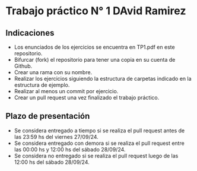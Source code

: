 # Trabajo práctico N° 1 DAvid Ramirez

## Indicaciones

- Los enunciados de los ejercicios se encuentra en TP1.pdf en este repositorio.
- Bifurcar (fork) el repositorio para tener una copia en su cuenta de Github.
- Crear una rama con su nombre.
- Realizar los ejercicios siguiendo la estructura de carpetas indicado en la estructura de ejemplo.
- Realizar al menos un commit por ejercicio.
- Crear un pull request una vez finalizado el trabajo práctico.

## Plazo de presentación

- Se considera entregado a tiempo si se realiza el pull request antes de las 23:59 hs del viernes 27/09/24.
- Se considera entregado con demora si se realiza el pull request entre las 00:00 hs y 12:00 hs del sábado 28/09/24.
- Se considera no entregado si se realiza el pull request luego de las 12:00 hs del sábado 28/09/24.
